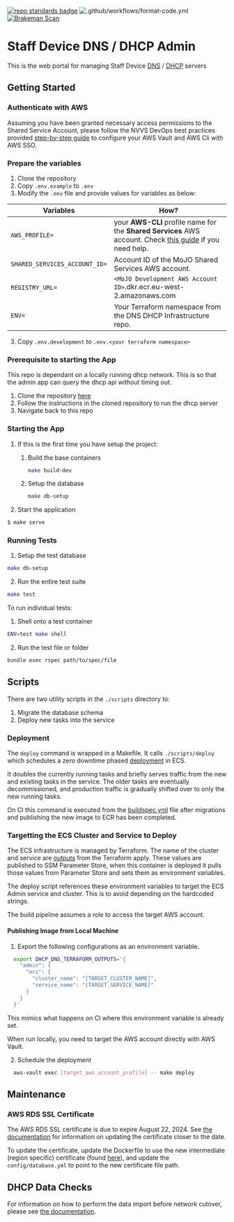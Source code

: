 [![repo standards badge](https://img.shields.io/badge/dynamic/json?color=blue&style=flat&logo=github&labelColor=32393F&label=MoJ%20Compliant&query=%24.result&url=https%3A%2F%2Foperations-engineering-reports.cloud-platform.service.justice.gov.uk%2Fapi%2Fv1%2Fcompliant_public_repositories%2Fstaff-device-dns-dhcp-admin)](https://operations-engineering-reports.cloud-platform.service.justice.gov.uk/public-github-repositories.html#staff-device-dns-dhcp-admin "Link to report") ![.github/workflows/format-code.yml](https://github.com/ministryofjustice/staff-device-dns-dhcp-admin/workflows/.github/workflows/format-code.yml/badge.svg) [![Brakeman Scan](https://github.com/ministryofjustice/staff-device-dns-dhcp-admin/actions/workflows/brakeman-analysis.yml/badge.svg)](https://github.com/ministryofjustice/staff-device-dns-dhcp-admin/actions/workflows/brakeman-analysis.yml)

# Staff Device DNS / DHCP Admin

This is the web portal for managing Staff Device [DNS](https://ministryofjustice.github.io/nvvs-devops/documentation/products/dns.html) / [DHCP](https://ministryofjustice.github.io/nvvs-devops/documentation/products/dhcp.html) servers

## Getting Started

### Authenticate with AWS

Assuming you have been granted necessary access permissions to the Shared Service Account, please follow the NVVS DevOps best practices provided [step-by-step guide](https://ministryofjustice.github.io/nvvs-devops/documentation/team-guide/best-practices/use-aws-sso.html#re-configure-aws-vault) to configure your AWS Vault and AWS Cli with AWS SSO.

### Prepare the variables

1. Clone the repository
1. Copy `.env.example` to `.env`
1. Modify the `.env` file and provide values for variables as below:

| Variables                     | How?                                                                                                                                                                                                                                         |
| ----------------------------- | -------------------------------------------------------------------------------------------------------------------------------------------------------------------------------------------------------------------------------------------- |
| `AWS_PROFILE=`                | your **AWS-CLI** profile name for the **Shared Services** AWS account. Check [this guide](https://ministryofjustice.github.io/nvvs-devops/documentation/team-guide/best-practices/use-aws-sso.html#re-configure-aws-vault) if you need help. |
| `SHARED_SERVICES_ACCOUNT_ID=` | Account ID of the MoJO Shared Services AWS account.                                                                                                                                                                                          |
| `REGISTRY_URL=`               | `<MoJO Development AWS Account ID>`.dkr.ecr.eu-west-2.amazonaws.com                                                                                                                                                                          |
| `ENV=`                        | Your Terraform namespace from the DNS DHCP Infrastructure repo.                                                                                                                                                                              |

3. Copy `.env.development` to `.env.<your terraform namespace>`

### Prerequisite to starting the App

This repo is dependant on a locally running dhcp network. This is so that the admin app can query the dhcp api without timing out.

1. Clone the repository [here](https://github.com/ministryofjustice/staff-device-dhcp-server)
1. Follow the instructions in the cloned repository to run the dhcp server
1. Navigate back to this repo

### Starting the App

1. If this is the first time you have setup the project:

    1. Build the base containers

        ```sh
        make build-dev
        ```

    2. Setup the database

        ```sh
        make db-setup
        ```

1. Start the application

```sh
$ make serve
```

### Running Tests

1. Setup the test database

```sh
make db-setup
```

2. Run the entire test suite

```sh
make test
```

To run individual tests:

1. Shell onto a test container

```sh
ENV=test make shell
```

2. Run the test file or folder

```sh
bundle exec rspec path/to/spec/file
```

## Scripts

There are two utility scripts in the `./scripts` directory to:

1. Migrate the database schema
2. Deploy new tasks into the service

### Deployment

The `deploy` command is wrapped in a Makefile. It calls `./scripts/deploy` which schedules a zero downtime phased [deployment](https://docs.aws.amazon.com/AmazonECS/latest/developerguide/update-service.html) in ECS.

It doubles the currently running tasks and briefly serves traffic from the new and existing tasks in the service.
The older tasks are eventually decommissioned, and production traffic is gradually shifted over to only the new running tasks.

On CI this command is executed from the [buildspec.yml](./buildspec.yml) file after migrations and publishing the new image to ECR has been completed.

### Targetting the ECS Cluster and Service to Deploy

The ECS infrastructure is managed by Terraform. The name of the cluster and service are [outputs](https://www.terraform.io/docs/configuration/outputs.html) from the Terraform apply. These values are published to SSM Parameter Store, when this container is deployed it pulls those values from Parameter Store and sets them as environment variables.

The deploy script references these environment variables to target the ECS Admin service and cluster. This is to avoid depending on the hardcoded strings.

The build pipeline assumes a role to access the target AWS account.

#### Publishing Image from Local Machine

1. Export the following configurations as an environment variable.

```bash
  export DHCP_DNS_TERRAFORM_OUTPUTS='{
    "admin": {
      "ecs": {
        "cluster_name": "[TARGET_CLUSTER_NAME]",
        "service_name": "[TARGET_SERVICE_NAME]"
      }
    }
  }'
```

This mimics what happens on CI where this environment variable is already set.

When run locally, you need to target the AWS account directly with AWS Vault.

2. Schedule the deployment

```bash
  aws-vault exec [target_aws_account_profile] -- make deploy
```

## Maintenance

### AWS RDS SSL Certificate

The AWS RDS SSL certificate is due to expire August 22, 2024. See [the documentation](https://docs.aws.amazon.com/documentdb/latest/developerguide/ca_cert_rotation.html) for information on updating the certificate closer to the date.

To update the certificate, update the Dockerfile to use the new intermediate (region specific) certificate (found [here](https://docs.aws.amazon.com/AmazonRDS/latest/UserGuide/UsingWithRDS.SSL.html)), and update the `config/database.yml` to point to the new certificate file path.

## DHCP Data Checks

For information on how to perform the data import before network cutover, please see [the documentation](docs/cutover_data_checks.md).
